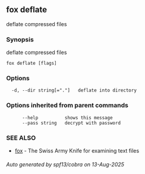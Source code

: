 ## fox deflate

deflate compressed files

### Synopsis

deflate compressed files

```
fox deflate [flags]
```

### Options

```
  -d, --dir string[="."]   deflate into directory
```

### Options inherited from parent commands

```
      --help          shows this message
      --pass string   decrypt with password
```

### SEE ALSO

* [fox](fox.md)	 - The Swiss Army Knife for examining text files

###### Auto generated by spf13/cobra on 13-Aug-2025
